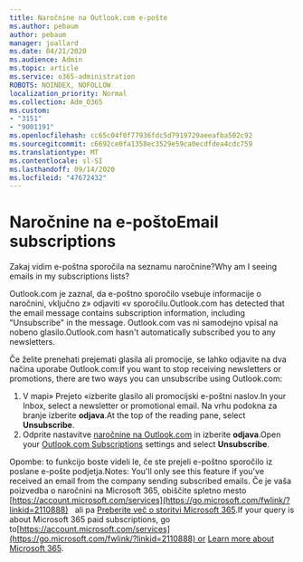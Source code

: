 ```yaml
---
title: Naročnine na Outlook.com e-pošte
ms.author: pebaum
author: pebaum
manager: joallard
ms.date: 04/21/2020
ms.audience: Admin
ms.topic: article
ms.service: o365-administration
ROBOTS: NOINDEX, NOFOLLOW
localization_priority: Normal
ms.collection: Adm_O365
ms.custom:
- "3151"
- "9001191"
ms.openlocfilehash: cc65c04f0f77936fdc5d7919729aeeafba502c92
ms.sourcegitcommit: c6692ce0fa1358ec3529e59ca0ecdfdea4cdc759
ms.translationtype: MT
ms.contentlocale: sl-SI
ms.lasthandoff: 09/14/2020
ms.locfileid: "47672432"
---
```

# <a name="email-subscriptions"></a><span data-ttu-id="18507-102">Naročnine na e-pošto</span><span class="sxs-lookup"><span data-stu-id="18507-102">Email subscriptions</span></span>

<span data-ttu-id="18507-103">Zakaj vidim e-poštna sporočila na seznamu naročnine?</span><span class="sxs-lookup"><span data-stu-id="18507-103">Why am I seeing emails in my subscriptions lists?</span></span>

<span data-ttu-id="18507-104">Outlook.com je zaznal, da e-poštno sporočilo vsebuje informacije o naročnini, vključno z» odjaviti «v sporočilu.</span><span class="sxs-lookup"><span data-stu-id="18507-104">Outlook.com has detected that the email message contains subscription information, including "Unsubscribe" in the message.</span></span> <span data-ttu-id="18507-105">Outlook.com vas ni samodejno vpisal na nobeno glasilo.</span><span class="sxs-lookup"><span data-stu-id="18507-105">Outlook.com hasn't automatically subscribed you to any newsletters.</span></span>

<span data-ttu-id="18507-106">Če želite prenehati prejemati glasila ali promocije, se lahko odjavite na dva načina uporabe Outlook.com:</span><span class="sxs-lookup"><span data-stu-id="18507-106">If you want to stop receiving newsletters or promotions, there are two ways you can unsubscribe using Outlook.com:</span></span>
1. <span data-ttu-id="18507-107">V mapi» Prejeto «izberite glasilo ali promocijski e-poštni naslov.</span><span class="sxs-lookup"><span data-stu-id="18507-107">In your Inbox, select a newsletter or promotional email.</span></span> <span data-ttu-id="18507-108">Na vrhu podokna za branje izberite **odjava**.</span><span class="sxs-lookup"><span data-stu-id="18507-108">At the top of the reading pane, select **Unsubscribe**.</span></span>
2. <span data-ttu-id="18507-109">Odprite nastavitve [naročnine na Outlook.com](https://go.microsoft.com/fwlink/?linkid=2110887) in izberite **odjava**.</span><span class="sxs-lookup"><span data-stu-id="18507-109">Open your [Outlook.com Subscriptions](https://go.microsoft.com/fwlink/?linkid=2110887) settings and select **Unsubscribe**.</span></span>

<span data-ttu-id="18507-110">Opombe: to funkcijo boste videli le, če ste prejeli e-poštno sporočilo iz poslane e-pošte podjetja.</span><span class="sxs-lookup"><span data-stu-id="18507-110">Notes: You'll only see this feature if you've received an email from the company sending subscribed emails.</span></span>
<span data-ttu-id="18507-111">Če je vaša poizvedba o naročnini na Microsoft 365, obiščite spletno mesto [https://account.microsoft.com/services](https://go.microsoft.com/fwlink/?linkid=2110888)   ali pa [Preberite več o storitvi Microsoft 365](https://products.office.com/compare-all-microsoft-office-products?tab=1&WT.mc_id=PROD_OL-Web_Support_O365NewValue_Upgrade).</span><span class="sxs-lookup"><span data-stu-id="18507-111">If your query is about Microsoft 365 paid subscriptions, go to[https://account.microsoft.com/services](https://go.microsoft.com/fwlink/?linkid=2110888) or [Learn more about Microsoft 365](https://products.office.com/compare-all-microsoft-office-products?tab=1&WT.mc_id=PROD_OL-Web_Support_O365NewValue_Upgrade).</span></span>
  